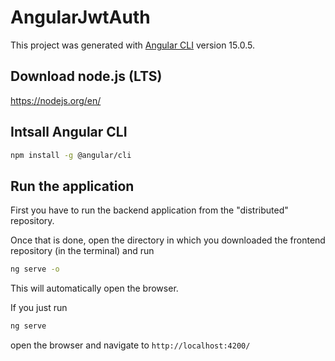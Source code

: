 # AngularJwtAuth

This project was generated with [Angular CLI](https://github.com/angular/angular-cli) version 15.0.5.

## Download node.js (LTS)

https://nodejs.org/en/
  
## Intsall Angular CLI

```bash
npm install -g @angular/cli
```

## Run the application

First you have to run the backend application from the "distributed" repository.  

Once that is done, open the directory in which you downloaded the frontend repository (in the terminal) and run

```bash
ng serve -o
```

This will automatically open the browser.  
  
If you just run

```bash
ng serve
```

open the browser and navigate to
`http://localhost:4200/`
